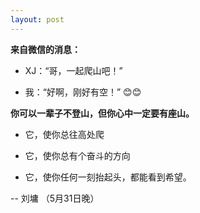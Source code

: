 ```yaml
---
layout: post
---
```

 
 __来自微信的消息：__
 
 - XJ：“哥，一起爬山吧！”  

 - 我：“好啊，刚好有空！”  😊😊
   
__你可以一辈子不登山，但你心中一定要有座山。__

- 它，使你总往高处爬

- 它，使你总有个奋斗的方向

- 它，使你任何一刻抬起头，都能看到希望。



-- 刘墉 （5月31日晚）